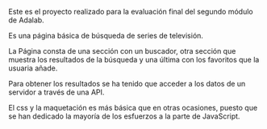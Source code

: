 Este es el proyecto realizado para la evaluación final del segundo módulo de Adalab.

Es una página básica de búsqueda de series de televisión.

La Página consta de una sección con un buscador, otra sección que muestra los resultados de la búsqueda y una última con los favoritos que la usuaria añade.

Para obtener los resultados se ha tenido que acceder a los datos de un servidor a través de una API.

El css y la maquetación es más básica que en otras ocasiones, puesto que se han dedicado la mayoría de los esfuerzos a la parte de JavaScript.
